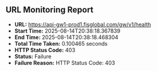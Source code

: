 ## URL Monitoring Report

- **URL:** https://api-gw1-prod1.fisglobal.com/gw/v1/health
- **Start Time:** 2025-08-14T20:38:18.367839
- **End Time:** 2025-08-14T20:38:18.468304
- **Total Time Taken:** 0.100465 seconds
- **HTTP Status Code:** 403
- **Status:** Failure
- **Failure Reason:** HTTP Status Code: 403
